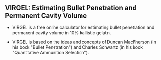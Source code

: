 ## VIRGEL: Estimating Bullet Penetration and Permanent Cavity Volume
- VIRGEL is a free online calculator for estimating bullet penetration and permanent cavity volume in 10% ballistic gelatin.

- VIRGEL is based on the ideas and concepts of Duncan MacPherson (in his book "Bullet Penetration") and Charles Schwartz (in his book "Quantitative Ammunition Selection").





<!---
pettypace/pettypace is a ✨ special ✨ repository because its `README.md` (this file) appears on your GitHub profile.
You can click the Preview link to take a look at your changes.
--->

